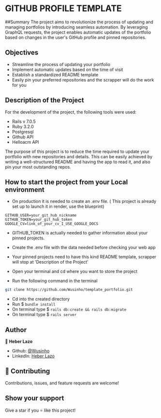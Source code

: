 # GITHUB PROFILE TEMPLATE
##Summary
The project aims to revolutionize the process of updating and managing portfolios by introducing seamless automation. By leveraging GraphQL requests, the project enables automatic updates of the portfolio based on changes in the user's GitHub profile and pinned repositories.

## Objectives

- Streamline the process of updating your portfolio
- Implement automatic updates based on the time of visit
- Establish a standardized README template
- Easily pin your preferred repositories and the scrapper will do the work for you


## Description of the Project

For the development of the project, the following tools were used:

- Rails v 7.0.5
- Ruby 3.2.0
- Postgresql
- Github API
- Helloacm API

The purpose of this project is to reduce the time required to update your portfolio with new repositories and details. 
This can be easily achieved by writing a well-structured README and having the app to read it, and also pin your most outstanding repos.

## How to start the project from your Local environment
- On production it is needed to create an .env file. ( This project is already set up to launch it in render, use the blueprint)
````
GITHUB_USER=your_git_hub_nickname
GITHUB_TOKEN=your_git_hub_token
GOOGLE_CV=link_of_your_cv_I_USE_GOOGLE_DOCS
````
- GITHUB_TOKEN is actually needed to gather information about your pinned projects.
- Create the .env file with the data needed before checking your web app
- Your pinned projects need to have this kind README template, scrapper will stop at 'Description of the Project'

- Open your terminal and cd where you want to store the project
- Run the following command in the terminal
```bash
git clone https://github.com/Wusinho/template_portfolio.git
```
- Cd into the created directory
- Run $ `bundle install`
- On terminal type $ `rails db:create && rails db:migrate`
- On terminal type $ `rails server`

## Author

👤 **Heber Lazo**

- Github: [@Wusinho](https://github.com/Wusinho)
- LinkedIn: [Heber Lazo](https://www.linkedin.com/in/heber-lazo-benza-523266133/)

## 🤝 Contributing

Contributions, issues, and feature requests are welcome!

## Show your support

Give a star if you :star: like this project!

